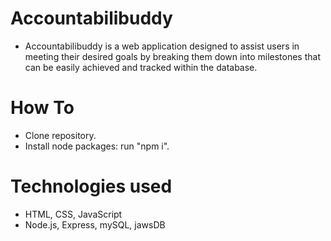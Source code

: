 # Accountabilibuddy
* Accountabilibuddy is a web application designed to assist users in meeting their desired goals by breaking them down into milestones that can be easily achieved and tracked within the database.

# How To
* Clone repository.
* Install node packages: run "npm i".

# Technologies used
* HTML, CSS, JavaScript
* Node.js, Express, mySQL, jawsDB

